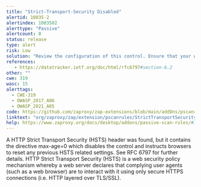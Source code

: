 ```yaml
---
title: "Strict-Transport-Security Disabled"
alertid: 10035-2
alertindex: 1003502
alerttype: "Passive"
alertcount: 8
status: release
type: alert
risk: Low
solution: "Review the configuration of this control. Ensure that your web server, application server, load balancer, etc. is configured to set Strict-Transport-Security with an appropriate max-age value."
references:
   - https://datatracker.ietf.org/doc/html/rfc6797#section-6.2
other: ""
cwe: 319
wasc: 15
alerttags: 
  - CWE-319
  - OWASP_2017_A06
  - OWASP_2021_A05
code: https://github.com/zaproxy/zap-extensions/blob/main/addOns/pscanrules/src/main/java/org/zaproxy/zap/extension/pscanrules/StrictTransportSecurityScanRule.java
linktext: "org/zaproxy/zap/extension/pscanrules/StrictTransportSecurityScanRule.java"
help: https://www.zaproxy.org/docs/desktop/addons/passive-scan-rules/#id-10035
---
```

A HTTP Strict Transport Security (HSTS) header was found, but it contains the directive max-age=0 which disables the control and instructs browsers to reset any previous HSTS related settings. See RFC 6797 for further details.
HTTP Strict Transport Security (HSTS) is a web security policy mechanism whereby a web server declares that complying user agents (such as a web browser) are to interact with it using only secure HTTPS connections (i.e. HTTP layered over TLS/SSL).
